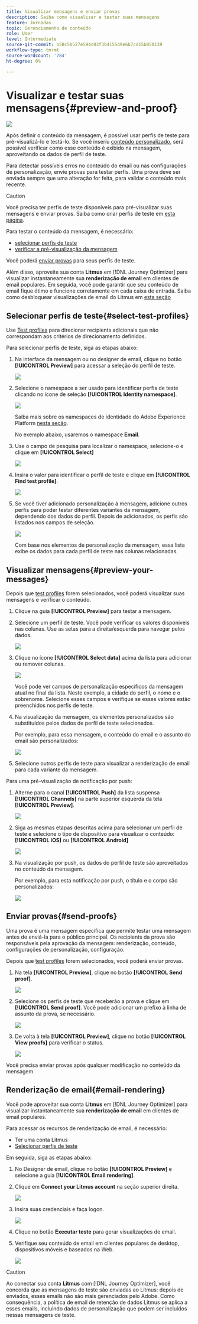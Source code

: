 ```yaml
---
title: Visualizar mensagens e enviar provas
description: Saiba como visualizar e testar suas mensagens
feature: Jornadas
topic: Gerenciamento de conteúdo
role: User
level: Intermediate
source-git-commit: b58c5b527e594c03f3b415549e6b7cd15b050139
workflow-type: tm+mt
source-wordcount: '784'
ht-degree: 0%

---
```


# Visualizar e testar suas mensagens{#preview-and-proof}

![](assets/do-not-localize/badge.png)

Após definir o conteúdo da mensagem, é possível usar perfis de teste para pré-visualizá-lo e testá-lo. Se você inseriu [conteúdo personalizado](personalization/personalize.md), será possível verificar como esse conteúdo é exibido na mensagem, aproveitando os dados de perfil de teste.

Para detectar possíveis erros no conteúdo do email ou nas configurações de personalização, envie provas para testar perfis. Uma prova deve ser enviada sempre que uma alteração for feita, para validar o conteúdo mais recente.

>[!CAUTION]
>
>Você precisa ter perfis de teste disponíveis para pré-visualizar suas mensagens e enviar provas. Saiba como criar perfis de teste em [esta página](building-journeys/creating-test-profiles.md).

Para testar o conteúdo da mensagem, é necessário:

* [selecionar perfis de teste](#select-test-profiles)
* [verificar a pré-visualização da mensagem](#preview-your-messages)

Você poderá [enviar provas](#send-proofs) para seus perfis de teste.

Além disso, aproveite sua conta **Litmus** em [!DNL Journey Optimizer] para visualizar instantaneamente sua **renderização de email** em clientes de email populares. Em seguida, você pode garantir que seu conteúdo de email fique ótimo e funcione corretamente em cada caixa de entrada. Saiba como desbloquear visualizações de email do Litmus em [esta seção](#email-rendering)

## Selecionar perfis de teste{#select-test-profiles}

Use [Test profiles](building-journeys/creating-test-profiles.md) para direcionar recipients adicionais que não correspondam aos critérios de direcionamento definidos.

Para selecionar perfis de teste, siga as etapas abaixo:

1. Na interface da mensagem ou no designer de email, clique no botão **[!UICONTROL Preview]** para acessar a seleção do perfil de teste.

   ![](assets/email-preview-button.png)

1. Selecione o namespace a ser usado para identificar perfis de teste clicando no ícone de seleção **[!UICONTROL Identity namespace]**.

   ![](assets/previewselect-namespace.png)

   Saiba mais sobre os namespaces de identidade do Adobe Experience Platform [nesta seção](https://experienceleague.adobe.com/docs/experience-platform/identity/namespaces.html?lang=en#getting-started).

   No exemplo abaixo, usaremos o namespace **Email**.

1. Use o campo de pesquisa para localizar o namespace, selecione-o e clique em **[!UICONTROL Select]**

   ![](assets/preview-email-namespace.png)

1. Insira o valor para identificar o perfil de teste e clique em **[!UICONTROL Find test profile]**.

   ![](assets/preview-identity-value.png)

1. Se você tiver adicionado personalização à mensagem, adicione outros perfis para poder testar diferentes variantes da mensagem, dependendo dos dados do perfil. Depois de adicionados, os perfis são listados nos campos de seleção.

   ![](assets/preview-profile-list.png)

   Com base nos elementos de personalização da mensagem, essa lista exibe os dados para cada perfil de teste nas colunas relacionadas.

## Visualizar mensagens{#preview-your-messages}

Depois que [test profiles](#select-test-profiles) forem selecionados, você poderá visualizar suas mensagens e verificar o conteúdo.

1. Clique na guia **[!UICONTROL Preview]** para testar a mensagem.

1. Selecione um perfil de teste. Você pode verificar os valores disponíveis nas colunas. Use as setas para a direita/esquerda para navegar pelos dados.

   ![](assets/preview-tab-select-profile.png)

1. Clique no ícone **[!UICONTROL Select data]** acima da lista para adicionar ou remover colunas.

   ![](assets/preview-select-data.png)

   Você pode ver campos de personalização específicos da mensagem atual no final da lista. Neste exemplo, a cidade do perfil, o nome e o sobrenome. Selecione esses campos e verifique se esses valores estão preenchidos nos perfis de teste.

1. Na visualização da mensagem, os elementos personalizados são substituídos pelos dados de perfil de teste selecionados.

   Por exemplo, para essa mensagem, o conteúdo do email e o assunto do email são personalizados:

   ![](assets/preview-test-profile.png)

1. Selecione outros perfis de teste para visualizar a renderização de email para cada variante da mensagem.

Para uma pré-visualização de notificação por push:

1. Alterne para o canal **[!UICONTROL Push]** da lista suspensa **[!UICONTROL Channels]** na parte superior esquerda da tela **[!UICONTROL Preview]**.

   ![](assets/preview-select-channel.png)

1. Siga as mesmas etapas descritas acima para selecionar um perfil de teste e selecione o tipo de dispositivo para visualizar o conteúdo: **[!UICONTROL iOS]** ou **[!UICONTROL Android]**

   ![](assets/preview-iOS.png)

1. Na visualização por push, os dados do perfil de teste são aproveitados no conteúdo da mensagem.

   Por exemplo, para esta notificação por push, o título e o corpo são personalizados:

   ![](assets/preview-android.png)

## Enviar provas{#send-proofs}

Uma prova é uma mensagem específica que permite testar uma mensagem antes de enviá-la para o público principal. Os recipients da prova são responsáveis pela aprovação da mensagem: renderização, conteúdo, configurações de personalização, configuração.

Depois que [test profiles](#select-test-profiles) forem selecionados, você poderá enviar provas.

1. Na tela **[!UICONTROL Preview]**, clique no botão **[!UICONTROL Send proof]**.

   ![](assets/send-proof-button.png)

1. Selecione os perfis de teste que receberão a prova e clique em **[!UICONTROL Send proof]**. Você pode adicionar um prefixo à linha de assunto da prova, se necessário.

   ![](assets/send-proof-select.png)

1. De volta à tela **[!UICONTROL Preview]**, clique no botão **[!UICONTROL View proofs]** para verificar o status.

   ![](assets/send-proof-view.png)

Você precisa enviar provas após qualquer modificação no conteúdo da mensagem.

## Renderização de email{#email-rendering}

Você pode aproveitar sua conta **Litmus** em [!DNL Journey Optimizer] para visualizar instantaneamente sua **renderização de email** em clientes de email populares.

Para acessar os recursos de renderização de email, é necessário:

* Ter uma conta Litmus
* [Selecionar perfis de teste](#select-test-profiles)

Em seguida, siga as etapas abaixo:

1. No Designer de email, clique no botão **[!UICONTROL Preview]** e selecione a guia **[!UICONTROL Email rendering]**.

1. Clique em **Connect your Litmus account** na seção superior direita.

   ![](assets/email-rendering-litmus.png)

1. Insira suas credenciais e faça logon.

   ![](assets/email-rendering-credentials.png)

1. Clique no botão **Executar teste** para gerar visualizações de email.

1. Verifique seu conteúdo de email em clientes populares de desktop, dispositivos móveis e baseados na Web.

   ![](assets/email-rendering-previews.png)

>[!CAUTION]
>
>Ao conectar sua conta **Litmus** com [!DNL Journey Optimizer], você concorda que as mensagens de teste são enviadas ao Litmus: depois de enviados, esses emails não são mais gerenciados pelo Adobe. Como consequência, a política de email de retenção de dados Litmus se aplica a esses emails, incluindo dados de personalização que podem ser incluídos nessas mensagens de teste.

